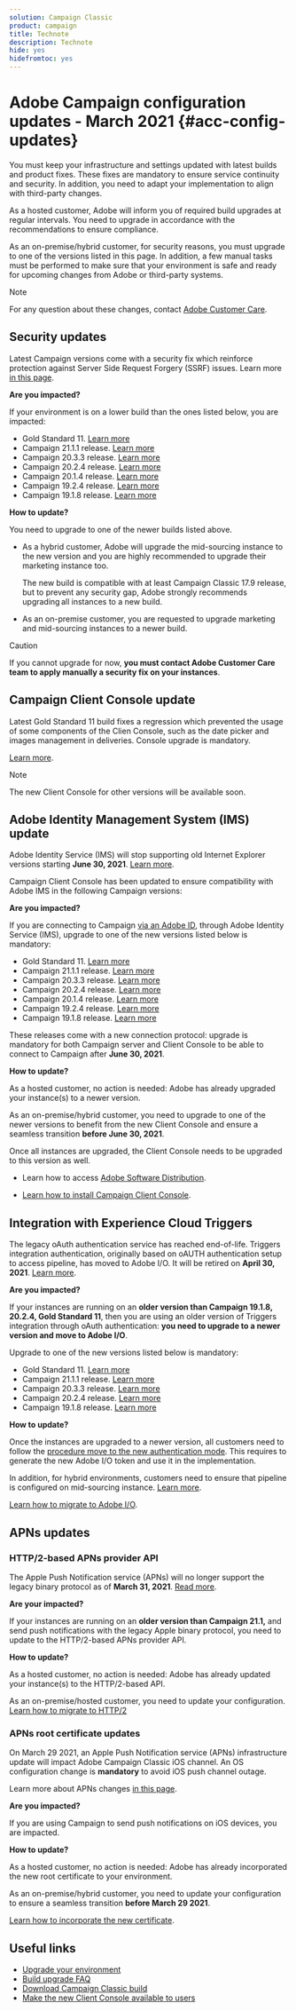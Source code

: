 ```yaml
---
solution: Campaign Classic
product: campaign
title: Technote
description: Technote
hide: yes
hidefromtoc: yes
---
```


# Adobe Campaign configuration updates - March 2021 {#acc-config-updates}

You must keep your infrastructure and settings updated with latest builds and product fixes. These fixes are mandatory to ensure service continuity and security. In addition, you need to adapt your implementation to align with third-party changes.

As a hosted customer, Adobe will inform you of required build upgrades at regular intervals. You need to upgrade in accordance with the recommendations to ensure compliance.

As an on-premise/hybrid customer, for security reasons, you must upgrade to one of the versions listed in this page. In addition, a few manual tasks must be performed to make sure that your environment is safe and ready for upcoming changes from Adobe or third-party systems.

>[!NOTE]
>
>For any question about these changes, contact [Adobe Customer Care](https://helpx.adobe.com/enterprise/admin-guide.html/enterprise/using/support-for-experience-cloud.ug.html).

## Security updates

Latest Campaign versions come with a security fix which reinforce protection against Server Side Request Forgery (SSRF) issues. Learn more [in this page](https://helpx.adobe.com/security/products/campaign/apsb21-04.html).

**Are you impacted?**

If your environment is on a lower build than the ones listed below, you are impacted:

* Gold Standard 11. [Learn more](../rn/using/gold-standard.md)
* Campaign 21.1.1 release. [Learn more](../rn/using/latest-release.md)
* Campaign 20.3.3 release. [Learn more](../rn/using/release--20-3.md)
* Campaign 20.2.4 release. [Learn more](../rn/using/release--20-2.md)
* Campaign 20.1.4 release. [Learn more](../rn/using/release--20-1.md)
* Campaign 19.2.4 release. [Learn more](../rn/using/release--19-2.md)
* Campaign 19.1.8 release. [Learn more](../rn/using/release--19-1.md)

**How to update?**

You need to upgrade to one of the newer builds listed above.

* As a hybrid customer, Adobe will upgrade the mid-sourcing instance to the new version and you are highly recommended to upgrade their marketing instance too.

    The new build is compatible with at least Campaign Classic 17.9 release, but to prevent any security gap, Adobe strongly recommends upgrading all instances to a new build.  

* As an on-premise customer, you are requested to upgrade marketing and mid-sourcing instances to a newer build. 

>[!CAUTION]
>
>If you cannot upgrade for now, **you must contact Adobe Customer Care team to apply manually a security fix on your instances**.
>

## Campaign Client Console update

Latest Gold Standard 11 build fixes a regression which prevented the usage of some components of the Clien Console, such as the date picker and images management in deliveries. Console upgrade is mandatory.

[Learn more](../rn/using/gold-standard.md).

>[!NOTE]
>
>The new Client Console for other versions will be available soon.

## Adobe Identity Management System (IMS) update

Adobe Identity Service (IMS) will stop supporting old Internet Explorer versions starting **June 30, 2021**. [Learn more](https://helpx.adobe.com/x-productkb/global/update-operating-system-and-browser.html). 

Campaign Client Console has been updated to ensure compatibility with Adobe IMS in the following Campaign versions:

**Are you impacted?**

If you are connecting to Campaign [via an Adobe ID](../integrations/using/about-adobe-id.md), through Adobe Identity Service (IMS), upgrade to one of the new versions listed below is mandatory:

* Gold Standard 11. [Learn more](../rn/using/gold-standard.md)
* Campaign 21.1.1 release. [Learn more](../rn/using/latest-release.md)
* Campaign 20.3.3 release. [Learn more](../rn/using/release--20-3.md)
* Campaign 20.2.4 release. [Learn more](../rn/using/release--20-2.md)
* Campaign 20.1.4 release. [Learn more](../rn/using/release--20-1.md)
* Campaign 19.2.4 release. [Learn more](../rn/using/release--19-2.md)
* Campaign 19.1.8 release. [Learn more](../rn/using/release--19-1.md)

These releases come with a new connection protocol: upgrade is mandatory for both Campaign server and Client Console to be able to connect to Campaign after **June 30, 2021**.

**How to update?**

As a hosted customer, no action is needed: Adobe has already upgraded your instance(s) to a newer version.

As an on-premise/hybrid customer, you need to upgrade to one of the newer versions to benefit from the new Client Console and ensure a seamless transition **before June 30, 2021**.

Once all instances are upgraded, the Client Console needs to be upgraded to this version as well.

* Learn how to access [Adobe Software Distribution](https://experienceleague.adobe.com/docs/experience-cloud/software-distribution/home.html?lang=en).

* [Learn how to install Campaign Client Console](../installation/using/installing-the-client-console.md).

## Integration with Experience Cloud Triggers

The legacy oAuth authentication service has reached end-of-life. Triggers integration authentication, originally based on oAUTH authentication setup to access pipeline, has moved to Adobe I/O. It will be retired on **April 30, 2021**. [Learn more](https://experienceleaguecommunities.adobe.com/t5/adobe-analytics-discussions/adobe-analytics-legacy-api-end-of-life-notice/td-p/385411). 

**Are you impacted?**

If your instances are running on an **older version than Campaign 19.1.8, 20.2.4, Gold Standard 11**, then you are using an older version of Triggers integration through oAuth authentication: **you need to upgrade to a newer version and move to Adobe I/O**. 

Upgrade to one of the new versions listed below is mandatory:

* Gold Standard 11. [Learn more](../rn/using/gold-standard.md)
* Campaign 21.1.1 release. [Learn more](../rn/using/latest-release.md)
* Campaign 20.3.3 release. [Learn more](../rn/using/release--20-3.md)
* Campaign 20.2.4 release. [Learn more](../rn/using/release--20-2.md)
* Campaign 19.1.8 release. [Learn more](../rn/using/release--19-1.md)

**How to update?**

Once the instances are upgraded to a newer version, all customers need to follow the [procedure move to the new authentication mode](../integrations/using/configuring-adobe-io.md). This requires to generate the new Adobe I/O token and use it in the implementation.    

In addition, for hybrid environments, customers need to ensure that pipeline is configured on mid-sourcing instance. [Learn more](../integrations/using/configuring-pipeline.md).

[Learn how to migrate to Adobe I/O](../integrations/using/configuring-adobe-io.md). 

## APNs updates

### HTTP/2-based APNs provider API

The Apple Push Notification service (APNs) will no longer support the legacy binary protocol as of **March 31, 2021**. [Read more](https://developer.apple.com/news/?id=c88acm2b).

**Are your impacted?**

If your instances are running on an **older version than Campaign 21.1,** and send push notifications with the legacy Apple binary protocol, you need to update to the HTTP/2-based APNs provider API. 

**How to update?**

As a hosted customer, no action is needed: Adobe has already updated your instance(s) to the HTTP/2-based API.

As an on-premise/hosted customer, you need to update your configuration. [Learn how to migrate to HTTP/2](https://helpx.adobe.com/campaign/kb/migrate-to-apns-http2.html)

### APNs root certificate updates

On March 29 2021, an Apple Push Notification service (APNs) infrastructure update will impact Adobe Campaign Classic iOS channel. An OS configuration change is **mandatory** to avoid iOS push channel outage.

Learn more about APNs changes [in this page](https://developer.apple.com/news/?id=7gx0a2lp).

**Are you impacted?**

If you are using Campaign to send push notifications on iOS devices, you are impacted.

**How to update?**

As a hosted customer, no action is needed: Adobe has already incorporated the new root certificate to your environment.

As an on-premise/hybrid customer, you need to update your configuration to ensure a seamless transition **before March 29 2021**.

[Learn how to incorporate the new certificate](ios-certificate-update.md).


## Useful links

* [Upgrade your environment](../production/using/build-upgrade.md)
* [Build upgrade FAQ](../platform/using/faq-build-upgrade.md)
* [Download Campaign Classic build](https://experience.adobe.com/#/downloads/content/software-distribution/en/campaign.html)
* [Make the new Client Console available to users](../installation/using/client-console-availability-for-windows.md)
